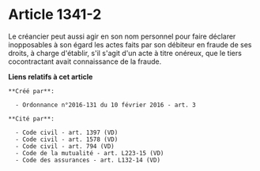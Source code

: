 # Article 1341-2

Le créancier peut aussi agir en son nom personnel pour faire déclarer inopposables à son égard les actes faits par son
débiteur en fraude de ses droits, à charge d'établir, s'il s'agit d'un acte à titre onéreux, que le tiers cocontractant avait
connaissance de la fraude.

**Liens relatifs à cet article**

	**Créé par**:

	  - Ordonnance n°2016-131 du 10 février 2016 - art. 3

	**Cité par**:

	  - Code civil - art. 1397 (VD)
	  - Code civil - art. 1578 (VD)
	  - Code civil - art. 794 (VD)
	  - Code de la mutualité - art. L223-15 (VD)
	  - Code des assurances - art. L132-14 (VD)
